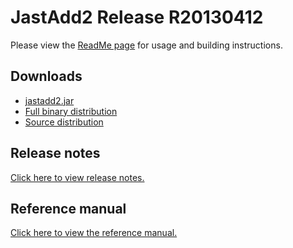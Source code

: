 JastAdd2 Release R20130412
==========================

Please view the [ReadMe page][1] for usage and building instructions.

Downloads
---------

* [jastadd2.jar][2]
* [Full binary distribution][3]
* [Source distribution][4]

Release notes
-------------

[Click here to view release notes.][5]

Reference manual
----------------

[Click here to view the reference manual.][6]


[1]: readme.php
[2]: jastadd2.jar
[3]: jastadd2-bin.zip
[4]: jastadd2-src.zip
[5]: release-notes.php
[6]: reference-manual.php
